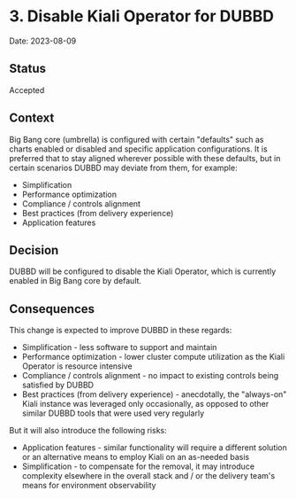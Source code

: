 # 3. Disable Kiali Operator for DUBBD

Date: 2023-08-09

## Status

Accepted

## Context

Big Bang core (umbrella) is configured with certain "defaults" such as charts enabled or disabled and specific application configurations. It is preferred that to stay aligned wherever possible with these defaults, but in certain scenarios DUBBD may deviate from them, for example:

* Simplification
* Performance optimization
* Compliance / controls alignment
* Best practices (from delivery experience)
* Application features

## Decision

DUBBD will be configured to disable the Kiali Operator, which is currently enabled in Big Bang core by default.

## Consequences

This change is expected to improve DUBBD in these regards:

* Simplification - less software to support and maintain
* Performance optimization - lower cluster compute utilization as the Kiali Operator is resource intensive
* Compliance / controls alignment - no impact to existing controls being satisfied by DUBBD
* Best practices (from delivery experience) - anecdotally, the "always-on" Kiali instance was leveraged only occasionally, as opposed to other similar DUBBD tools that were used very regularly

But it will also introduce the following risks:

* Application features - similar functionality will require a different solution or an alternative means to employ Kiali on an as-needed basis
* Simplification - to compensate for the removal, it may introduce complexity elsewhere in the overall stack and / or the delivery team's means for environment observability
